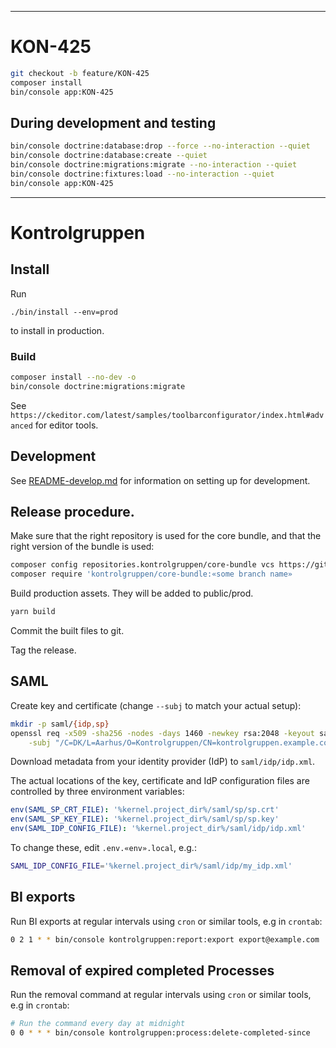 --------------------------------------------------------------------------------
# KON-425

```sh
git checkout -b feature/KON-425
composer install
bin/console app:KON-425
```

## During development and testing

```sh
bin/console doctrine:database:drop --force --no-interaction --quiet
bin/console doctrine:database:create --quiet
bin/console doctrine:migrations:migrate --no-interaction --quiet
bin/console doctrine:fixtures:load --no-interaction --quiet
bin/console app:KON-425
```

--------------------------------------------------------------------------------

# Kontrolgruppen

## Install

Run

```
./bin/install --env=prod
```

to install in production.

### Build
```sh
composer install --no-dev -o
bin/console doctrine:migrations:migrate
```

See `https://ckeditor.com/latest/samples/toolbarconfigurator/index.html#advanced` for editor tools.

## Development

See [README-develop.md](README-develop.md) for information on setting up for development.

## Release procedure.

Make sure that the right repository is used for the core bundle, and that the right version of the bundle is used:
```sh
composer config repositories.kontrolgruppen/core-bundle vcs https://github.com/aakb/kontrolgruppen-core-bundle
composer require 'kontrolgruppen/core-bundle:«some branch name»
```

Build production assets. They will be added to public/prod.

```sh
yarn build
```

Commit the built files to git.

Tag the release.


## SAML

Create key and certificate (change `--subj` to match your actual setup):

```sh
mkdir -p saml/{idp,sp}
openssl req -x509 -sha256 -nodes -days 1460 -newkey rsa:2048 -keyout saml/sp/sp.key -out saml/sp/sp.crt \
	-subj "/C=DK/L=Aarhus/O=Kontrolgruppen/CN=kontrolgruppen.example.com/emailAddress=info@kontrolgruppen.example.com"
```

Download metadata from your identity provider (IdP) to `saml/idp/idp.xml`.

The actual locations of the key, certificate and IdP configuration files are controlled by three environment variables:

```yaml
env(SAML_SP_CRT_FILE): '%kernel.project_dir%/saml/sp/sp.crt'
env(SAML_SP_KEY_FILE): '%kernel.project_dir%/saml/sp/sp.key'
env(SAML_IDP_CONFIG_FILE): '%kernel.project_dir%/saml/idp/idp.xml'
```

To change these, edit `.env.«env».local`, e.g.:

```sh
SAML_IDP_CONFIG_FILE='%kernel.project_dir%/saml/idp/my_idp.xml'
```

## BI exports

Run BI exports at regular intervals using `cron` or similar tools, e.g in `crontab`:

```sh
0 2 1 * * bin/console kontrolgruppen:report:export export@example.com 'Kontrolgruppen\CoreBundle\Export\BI\Export' --save
```

## Removal of expired completed Processes

Run the removal command at regular intervals using `cron` or similar tools, e.g in `crontab`:

```sh
# Run the command every day at midnight
0 0 * * * bin/console kontrolgruppen:process:delete-completed-since
```
